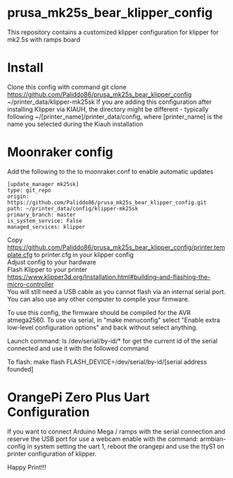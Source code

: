 # prusa_mk25s_bear_klipper_config
This repository contains a customized klipper configuration for klipper for mk2.5s with ramps board

# Install

Clone this config with command git clone https://github.com/Paliddo86/prusa_mk25s_bear_klipper_config ~/printer_data/klipper-mk25sk
If you are adding this configuration after installing Klipper via KIAUH, the directory might be different - typically following ~/[printer_name]/printer_data/config, where [printer_name] is the name you selected during the Kiauh installation

# Moonraker config
Add the following to the to moonraker.conf to enable automatic updates

```
[update_manager mk25sk]
type: git_repo  
origin: https://github.com/Paliddo86/prusa_mk25s_bear_klipper_config.git  
path: ~/printer_data/config/klipper-mk25sk  
primary_branch: master  
is_system_service: False  
managed_services: klipper  
```


Copy https://github.com/Paliddo86/prusa_mk25s_bear_klipper_config/printer.template.cfg to printer.cfg in your klipper config  
Adjust config to your hardware  
Flash Klipper to your printer https://www.klipper3d.org/Installation.html#building-and-flashing-the-micro-controller  
You will still need a USB cable as you cannot flash via an internal serial port. You can also use any other computer to compile your firmware.  

To use this config, the firmware should be compiled for the AVR atmega2560. To use via serial, in "make menuconfig" select "Enable extra low-level configuration options" and back without select anything.

Launch command: ls /dev/serial/by-id/* for get the current id of the serial connected and use it with the followed command

To flash: make flash FLASH_DEVICE=/dev/serial/by-id/[serial address founded]

# OrangePi Zero Plus Uart Configuration
If you want to connect Arduino Mega / ramps with the serial connection and reserve the USB port for use a webcam enable with the command:
armbian-config in system setting the uart 1, reboot the orangepi and use the ttyS1 on printer configuration of klipper.

Happy Print!!!
